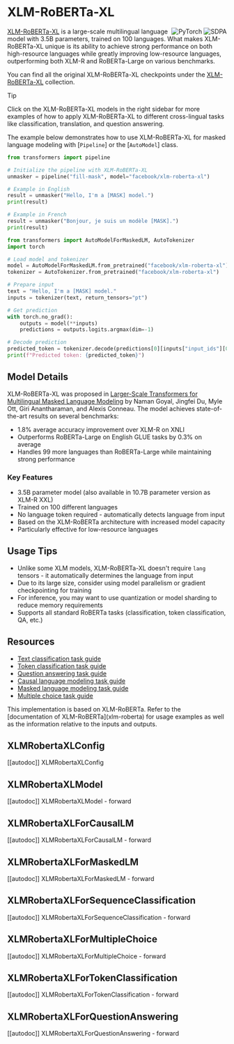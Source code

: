 <!--Copyright 2022 The HuggingFace Team. All rights reserved.

Licensed under the Apache License, Version 2.0 (the "License"); you may not use this file except in compliance with
the License. You may obtain a copy of the License at

http://www.apache.org/licenses/LICENSE-2.0

Unless required by applicable law or agreed to in writing, software distributed under the License is distributed on
an "AS IS" BASIS, WITHOUT WARRANTIES OR CONDITIONS OF ANY KIND, either express or implied. See the License for the
specific language governing permissions and limitations under the License.

⚠️ Note that this file is in Markdown but contain specific syntax for our doc-builder (similar to MDX) that may not be
rendered properly in your Markdown viewer.

-->

# XLM-RoBERTa-XL

<div style="float: right;">
    <div class="flex flex-wrap space-x-1">
        <img alt="PyTorch" src="https://img.shields.io/badge/PyTorch-DE3412?style=flat&logo=pytorch&logoColor=white">
        <img alt="SDPA" src="https://img.shields.io/badge/SDPA-DE3412?style=flat&logo=pytorch&logoColor=white">
    </div>
</div>

[XLM-RoBERTa-XL](https://arxiv.org/abs/2105.00572) is a large-scale multilingual language model with 3.5B parameters, trained on 100 languages. What makes XLM-RoBERTa-XL unique is its ability to achieve strong performance on both high-resource languages while greatly improving low-resource languages, outperforming both XLM-R and RoBERTa-Large on various benchmarks.

You can find all the original XLM-RoBERTa-XL checkpoints under the [XLM-RoBERTa-XL](https://huggingface.co/models?search=xlm-roberta-xl) collection.

> [!TIP]
> Click on the XLM-RoBERTa-XL models in the right sidebar for more examples of how to apply XLM-RoBERTa-XL to different cross-lingual tasks like classification, translation, and question answering.

The example below demonstrates how to use XLM-RoBERTa-XL for masked language modeling with [`Pipeline`] or the [`AutoModel`] class.

<hfoptions id="usage">
<hfoption id="Pipeline">

```python
from transformers import pipeline

# Initialize the pipeline with XLM-RoBERTa-XL
unmasker = pipeline("fill-mask", model="facebook/xlm-roberta-xl")

# Example in English
result = unmasker("Hello, I'm a [MASK] model.")
print(result)

# Example in French
result = unmasker("Bonjour, je suis un modèle [MASK].")
print(result)
```

</hfoption>
<hfoption id="AutoModel">

```python
from transformers import AutoModelForMaskedLM, AutoTokenizer
import torch

# Load model and tokenizer
model = AutoModelForMaskedLM.from_pretrained("facebook/xlm-roberta-xl")
tokenizer = AutoTokenizer.from_pretrained("facebook/xlm-roberta-xl")

# Prepare input
text = "Hello, I'm a [MASK] model."
inputs = tokenizer(text, return_tensors="pt")

# Get prediction
with torch.no_grad():
    outputs = model(**inputs)
    predictions = outputs.logits.argmax(dim=-1)

# Decode prediction
predicted_token = tokenizer.decode(predictions[0][inputs["input_ids"][0] == tokenizer.mask_token_id])
print(f"Predicted token: {predicted_token}")
```

</hfoption>
</hfoptions>

## Model Details

XLM-RoBERTa-XL was proposed in [Larger-Scale Transformers for Multilingual Masked Language Modeling](https://arxiv.org/abs/2105.00572) by Naman Goyal, Jingfei Du, Myle Ott, Giri Anantharaman, and Alexis Conneau. The model achieves state-of-the-art results on several benchmarks:

- 1.8% average accuracy improvement over XLM-R on XNLI
- Outperforms RoBERTa-Large on English GLUE tasks by 0.3% on average
- Handles 99 more languages than RoBERTa-Large while maintaining strong performance

### Key Features

- 3.5B parameter model (also available in 10.7B parameter version as XLM-R XXL)
- Trained on 100 different languages
- No language token required - automatically detects language from input
- Based on the XLM-RoBERTa architecture with increased model capacity
- Particularly effective for low-resource languages

## Usage Tips

- Unlike some XLM models, XLM-RoBERTa-XL doesn't require `lang` tensors - it automatically determines the language from input
- Due to its large size, consider using model parallelism or gradient checkpointing for training
- For inference, you may want to use quantization or model sharding to reduce memory requirements
- Supports all standard RoBERTa tasks (classification, token classification, QA, etc.)

## Resources

- [Text classification task guide](../tasks/sequence_classification)
- [Token classification task guide](../tasks/token_classification)
- [Question answering task guide](../tasks/question_answering)
- [Causal language modeling task guide](../tasks/language_modeling)
- [Masked language modeling task guide](../tasks/masked_language_modeling)
- [Multiple choice task guide](../tasks/multiple_choice)

<Tip>
This implementation is based on XLM-RoBERTa. Refer to the [documentation of XLM-RoBERTa](xlm-roberta) for usage examples as well as the information relative to the inputs and outputs.
</Tip>

## XLMRobertaXLConfig

[[autodoc]] XLMRobertaXLConfig

## XLMRobertaXLModel

[[autodoc]] XLMRobertaXLModel
    - forward

## XLMRobertaXLForCausalLM

[[autodoc]] XLMRobertaXLForCausalLM
    - forward

## XLMRobertaXLForMaskedLM

[[autodoc]] XLMRobertaXLForMaskedLM
    - forward

## XLMRobertaXLForSequenceClassification

[[autodoc]] XLMRobertaXLForSequenceClassification
    - forward

## XLMRobertaXLForMultipleChoice

[[autodoc]] XLMRobertaXLForMultipleChoice
    - forward

## XLMRobertaXLForTokenClassification

[[autodoc]] XLMRobertaXLForTokenClassification
    - forward

## XLMRobertaXLForQuestionAnswering

[[autodoc]] XLMRobertaXLForQuestionAnswering
    - forward
